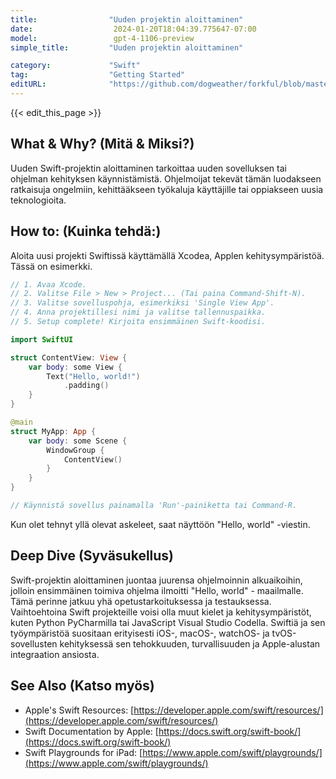 ```yaml
---
title:                "Uuden projektin aloittaminen"
date:                  2024-01-20T18:04:39.775647-07:00
model:                 gpt-4-1106-preview
simple_title:         "Uuden projektin aloittaminen"

category:             "Swift"
tag:                  "Getting Started"
editURL:              "https://github.com/dogweather/forkful/blob/master/content/fi/swift/starting-a-new-project.md"
---
```


{{< edit_this_page >}}

## What & Why? (Mitä & Miksi?)
Uuden Swift-projektin aloittaminen tarkoittaa uuden sovelluksen tai ohjelman kehityksen käynnistämistä. Ohjelmoijat tekevät tämän luodakseen ratkaisuja ongelmiin, kehittääkseen työkaluja käyttäjille tai oppiakseen uusia teknologioita.

## How to: (Kuinka tehdä:)
Aloita uusi projekti Swiftissä käyttämällä Xcodea, Applen kehitysympäristöä. Tässä on esimerkki.

```Swift
// 1. Avaa Xcode.
// 2. Valitse File > New > Project... (Tai paina Command-Shift-N).
// 3. Valitse sovelluspohja, esimerkiksi 'Single View App'.
// 4. Anna projektillesi nimi ja valitse tallennuspaikka.
// 5. Setup complete! Kirjoita ensimmäinen Swift-koodisi.

import SwiftUI

struct ContentView: View {
    var body: some View {
        Text("Hello, world!")
            .padding()
    }
}

@main
struct MyApp: App {
    var body: some Scene {
        WindowGroup {
            ContentView()
        }
    }
}

// Käynnistä sovellus painamalla 'Run'-painiketta tai Command-R.
```

Kun olet tehnyt yllä olevat askeleet, saat näyttöön "Hello, world" -viestin.

## Deep Dive (Syväsukellus)
Swift-projektin aloittaminen juontaa juurensa ohjelmoinnin alkuaikoihin, jolloin ensimmäinen toimiva ohjelma ilmoitti "Hello, world" - maailmalle. Tämä perinne jatkuu yhä opetustarkoituksessa ja testauksessa. Vaihtoehtoina Swift projekteille voisi olla muut kielet ja kehitysympäristöt, kuten Python PyCharmilla tai JavaScript Visual Studio Codella. Swiftiä ja sen työympäristöä suositaan erityisesti iOS-, macOS-, watchOS- ja tvOS-sovellusten kehityksessä sen tehokkuuden, turvallisuuden ja Apple-alustan integraation ansiosta.

## See Also (Katso myös)
- Apple's Swift Resources: [https://developer.apple.com/swift/resources/](https://developer.apple.com/swift/resources/)
- Swift Documentation by Apple: [https://docs.swift.org/swift-book/](https://docs.swift.org/swift-book/)
- Swift Playgrounds for iPad: [https://www.apple.com/swift/playgrounds/](https://www.apple.com/swift/playgrounds/)

